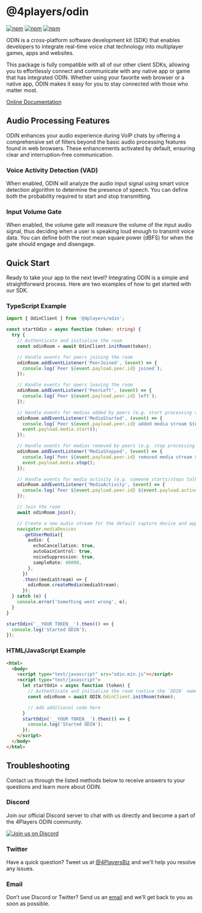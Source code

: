 # @4players/odin

[![npm](https://img.shields.io/npm/v/@4players/odin.svg)][npm-badge-url]
[![npm](https://img.shields.io/npm/l/@4players/odin.svg)][license-url]
[![npm](https://img.shields.io/npm/dm/@4players/odin.svg)][npm-badge-url]

ODIN is a cross-platform software development kit (SDK) that enables developers to integrate real-time voice chat technology into multiplayer games, apps and websites.

This package is fully compatible with all of our other client SDKs, allowing you to effortlessly connect and communicate with any native app or game that has integrated ODIN. Whether using your favorite web browser or a native app, ODIN makes it easy for you to stay connected with those who matter most.

[Online Documentation](https://www.4players.io/developers/)

## Audio Processing Features

ODIN enhances your audio experience during VoIP chats by offering a comprehensive set of filters beyond the basic audio processing features found in web browsers. These enhancements activated by default, ensuring clear and interruption-free communication.

### Voice Activity Detection (VAD)

When enabled, ODIN will analyze the audio input signal using smart voice detection algorithm to determine the presence of speech. You can define both the probability required to start and stop transmitting.

### Input Volume Gate

When enabled, the volume gate will measure the volume of the input audio signal, thus deciding when a user is speaking loud enough to transmit voice data. You can define both the root mean square power (dBFS) for when the gate should engage and disengage.

## Quick Start

Ready to take your app to the next level? Integrating ODIN is a simple and straightforward process. Here are two examples of how to get started with our SDK.

### TypeScript Example

```typescript
import { OdinClient } from '@4players/odin';

const startOdin = async function (token: string) {
  try {
    // Authenticate and initialize the room
    const odinRoom = await OdinClient.initRoom(token);

    // Handle events for peers joining the room
    odinRoom.addEventListener('PeerJoined', (event) => {
      console.log(`Peer ${event.payload.peer.id} joined`);
    });

    // Handle events for peers leaving the room
    odinRoom.addEventListener('PeerLeft', (event) => {
      console.log(`Peer ${event.payload.peer.id} left`);
    });

    // Handle events for medias added by peers (e.g. start processing voice data)
    odinRoom.addEventListener('MediaStarted', (event) => {
      console.log(`Peer ${event.payload.peer.id} added media stream ${event.payload.media.id}`);
      event.payload.media.start();
    });

    // Handle events for medias removed by peers (e.g. stop processing voice data)
    odinRoom.addEventListener('MediaStopped', (event) => {
      console.log(`Peer ${event.payload.peer.id} removed media stream ${event.payload.media.id}`);
      event.payload.media.stop();
    });

    // Handle events for media activity (e.g. someone starts/stops talking)
    odinRoom.addEventListener('MediaActivity', (event) => {
      console.log(`Peer ${event.payload.peer.id} ${event.payload.active ? 'started' : 'stopped'} talking on media ${event.payload.media.id}`);
    });

    // Join the room
    await odinRoom.join();

    // Create a new audio stream for the default capture device and append it to the room
    navigator.mediaDevices
      .getUserMedia({
        audio: {
          echoCancellation: true,
          autoGainControl: true,
          noiseSuppression: true,
          sampleRate: 48000,
        },
      })
      .then((mediaStream) => {
        odinRoom.createMedia(mediaStream);
      });
  } catch (e) {
    console.error('Something went wrong', e);
  }
}

startOdin('__YOUR TOKEN__').then(() => {
  console.log('Started ODIN');
});
```

### HTML/JavaScript Example

```html
<html>
  <body>
    <script type="text/javascript" src="odin.min.js"></script>
    <script type="text/javascript">
      let startOdin = async function (token) {
        // Authenticate and initialize the room (notice the `ODIN` namespace which encapsulates the API)
        const odinRoom = await ODIN.OdinClient.initRoom(token);

        // Add additional code here
      }
      startOdin('__YOUR TOKEN__').then(() => {
        console.log('Started ODIN');
      });
    </script>
  </body>
</html>
```

## Troubleshooting

Contact us through the listed methods below to receive answers to your questions and learn more about ODIN.

### Discord

Join our official Discord server to chat with us directly and become a part of the 4Players ODIN community.

[![Join us on Discord](https://developers.4players.io/images/join_discord.png)](https://4np.de/discord)

### Twitter

Have a quick question? Tweet us at [@4PlayersBiz](https://twitter.com/4PlayersBiz) and we’ll help you resolve any issues.

### Email

Don’t use Discord or Twitter? Send us an [email](mailto:odin@4players.io) and we’ll get back to you as soon as possible.

[npm-badge-url]: https://www.npmjs.com/package/@4players/odin
[license-url]: https://github.com/4Players/odin/blob/master/LICENSE
